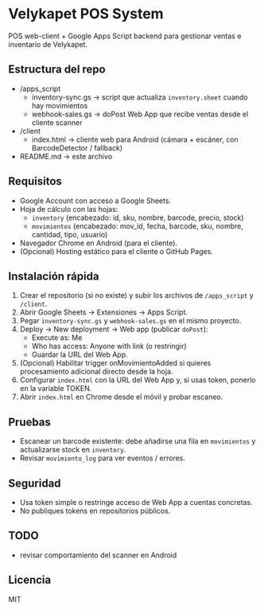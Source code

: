 # Velykapet POS System

POS web-client + Google Apps Script backend para gestionar ventas e inventario de Velykapet.

## Estructura del repo
- /apps_script
  - inventory-sync.gs        -> script que actualiza `inventory.sheet` cuando hay movimientos
  - webhook-sales.gs         -> doPost Web App que recibe ventas desde el cliente scanner
- /client
  - index.html               -> cliente web para Android (cámara + escáner, con BarcodeDetector / fallback)
- README.md                  -> este archivo

## Requisitos
- Google Account con acceso a Google Sheets.
- Hoja de cálculo con las hojas:
  - `inventory` (encabezado: id, sku, nombre, barcode, precio, stock)
  - `movimientos` (encabezado: mov_id, fecha, barcode, sku, nombre, cantidad, tipo, usuario)
- Navegador Chrome en Android (para el cliente).
- (Opcional) Hosting estático para el cliente o GitHub Pages.

## Instalación rápida
1. Crear el repositorio (si no existe) y subir los archivos de `/apps_script` y `/client`.
2. Abrir Google Sheets → Extensiones → Apps Script.
3. Pegar `inventory-sync.gs` y `webhook-sales.gs` en el mismo proyecto.
4. Deploy → New deployment → Web app (publicar `doPost`):
   - Execute as: Me
   - Who has access: Anyone with link (o restringir)
   - Guardar la URL del Web App.
5. (Opcional) Habilitar trigger onMovimientoAdded si quieres procesamiento adicional directo desde la hoja.
6. Configurar `index.html` con la URL del Web App y, si usas token, ponerlo en la variable TOKEN.
7. Abrir `index.html` en Chrome desde el móvil y probar escaneo.

## Pruebas
- Escanear un barcode existente: debe añadirse una fila en `movimientos` y actualizarse stock en `inventory`.
- Revisar `movimiento_log` para ver eventos / errores.

## Seguridad
- Usa token simple o restringe acceso de Web App a cuentas concretas.
- No publiques tokens en repositorios públicos.

## TODO
- revisar comportamiento del scanner en Android

## Licencia
MIT
